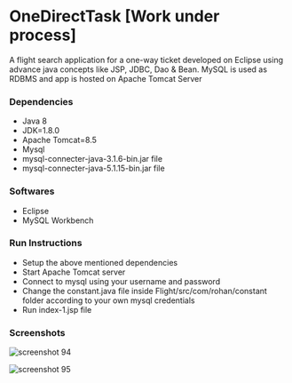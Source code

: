 # OneDirectTask [Work under process]
A flight search application for a one-way ticket developed on Eclipse using advance java concepts like JSP, JDBC, Dao & Bean.
MySQL is used as RDBMS and app is hosted on Apache Tomcat Server

### Dependencies
- Java 8
- JDK=1.8.0
- Apache Tomcat=8.5
- Mysql
- mysql-connecter-java-3.1.6-bin.jar file
- mysql-connecter-java-5.1.15-bin.jar file

### Softwares
- Eclipse
- MySQL Workbench

### Run Instructions
- Setup the above mentioned dependencies
- Start Apache Tomcat server
- Connect to mysql using your username and password
- Change the constant.java file inside Flight/src/com/rohan/constant folder according to your own mysql credentials
- Run index-1.jsp file

### Screenshots
![screenshot 94](https://user-images.githubusercontent.com/19434002/44511837-55f2fc80-a6d6-11e8-9fbd-918d19541499.png)

![screenshot 95](https://user-images.githubusercontent.com/19434002/44511807-4a073a80-a6d6-11e8-9978-1285ddbf9a66.png)
